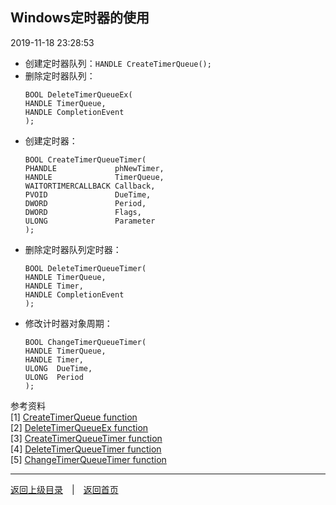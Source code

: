 <!--
{
	"author": "lxf",
	"title": "Windows定时器的使用",
	"date": "2019-11-18 23:28:53",
	"category": "Windows核心编程"
}
-->

Windows定时器的使用
------------------------------------------------------------
2019-11-18 23:28:53 &emsp;   


+ 创建定时器队列：`HANDLE CreateTimerQueue();`
+ 删除定时器队列：
	```
	BOOL DeleteTimerQueueEx(
	HANDLE TimerQueue,
	HANDLE CompletionEvent
	);
	```
+ 创建定时器：
	```
	BOOL CreateTimerQueueTimer(
	PHANDLE             phNewTimer,  
	HANDLE              TimerQueue,  
	WAITORTIMERCALLBACK Callback,
	PVOID               DueTime,
	DWORD               Period,
	DWORD               Flags,
	ULONG               Parameter
	);
	```
+ 删除定时器队列定时器：
	```
	BOOL DeleteTimerQueueTimer(
	HANDLE TimerQueue,
	HANDLE Timer,
	HANDLE CompletionEvent
	);
	```
+ 修改计时器对象周期：
	```
	BOOL ChangeTimerQueueTimer(
	HANDLE TimerQueue,
	HANDLE Timer,
	ULONG  DueTime,
	ULONG  Period
	);
   ```

参考资料  
[1] [CreateTimerQueue function](https://docs.microsoft.com/zh-cn/windows/win32/api/threadpoollegacyapiset/nf-threadpoollegacyapiset-createtimerqueue)  
[2] [DeleteTimerQueueEx function](https://docs.microsoft.com/zh-cn/windows/win32/api/threadpoollegacyapiset/nf-threadpoollegacyapiset-deletetimerqueueex)  
[3] [CreateTimerQueueTimer function](https://docs.microsoft.com/zh-cn/windows/win32/api/threadpoollegacyapiset/nf-threadpoollegacyapiset-createtimerqueuetimer?redirectedfrom=MSDN)  
[4] [DeleteTimerQueueTimer function](https://docs.microsoft.com/zh-cn/windows/win32/api/threadpoollegacyapiset/nf-threadpoollegacyapiset-deletetimerqueuetimer)  
[5] [ChangeTimerQueueTimer function](https://docs.microsoft.com/zh-cn/windows/win32/api/threadpoollegacyapiset/nf-threadpoollegacyapiset-changetimerqueuetimer)

------------------------------------------------------------
[返回上级目录](./../../../../categories/Windows核心编程/README.md)&emsp;|&emsp;[返回首页](./../../../../README.md)